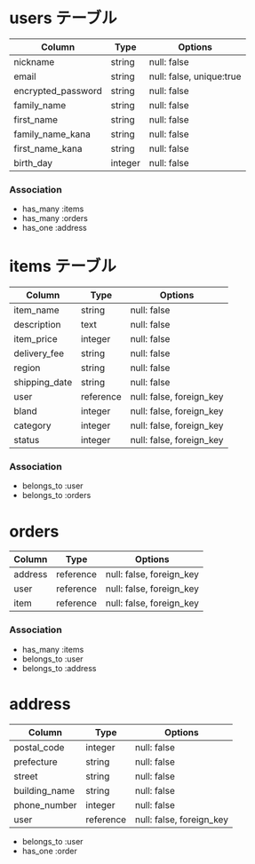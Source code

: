 # users テーブル

| Column              | Type       | Options                   |
| ------------------- | ---------- | ------------------------- |
| nickname            | string     | null: false               |
| email               | string     | null: false, unique:true  |
| encrypted_password  | string     | null: false               |
| family_name         | string     | null: false               |
| first_name          | string     | null: false               |
| family_name_kana    | string     | null: false               |
| first_name_kana     | string     | null: false               |
| birth_day           | integer    | null: false               |

### Association

- has_many :items
- has_many :orders
- has_one :address


# items テーブル

| Column              | Type       | Options                  |
| ------------------- | ---------- | ------------------------ |
| item_name           | string     | null: false              |
| description         | text       | null: false              |
| item_price          | integer    | null: false              |
| delivery_fee        | string     | null: false              |
| region              | string     | null: false              |
| shipping_date       | string     | null: false              |
| user                | reference  | null: false, foreign_key |
| bland               | integer    | null: false, foreign_key |
| category            | integer    | null: false, foreign_key |
| status              | integer    | null: false, foreign_key |

### Association

- belongs_to :user
- belongs_to :orders




# orders

| Column              | Type       | Options                  |
| ------------------- | ---------- | -------------------------|
| address             | reference  | null: false, foreign_key |
| user                | reference  | null: false, foreign_key |
| item                | reference  | null: false, foreign_key |

### Association

- has_many :items
- belongs_to :user
- belongs_to :address


# address

| Column              | Type       | Options                  |
| ------------------- | ---------- | -------------------------|
| postal_code         | integer    | null: false              |
| prefecture          | string     | null: false              |
| street              | string     | null: false              |
| building_name       | string     | null: false              |
| phone_number        | integer    | null: false              |
| user                | reference  | null: false, foreign_key |

- belongs_to :user
- has_one :order